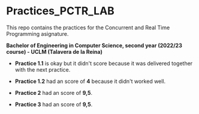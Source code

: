 # Practices_PCTR_LAB
This repo contains the practices for the Concurrent and Real Time Programming asignature. </p>
**Bachelor of Engineering in Computer Science, second year (2022/23 course) - UCLM (Talavera de la Reina)**

* **Practice 1.1** is okay but it didn't score because it was delivered together with the next practice.</p>
* **Practice 1.2** had an score of **4** because it didn't worked well.</p>
* **Practice 2** had an score of **9,5**.</p>
* **Practice 3** had an score of **9,5**.
